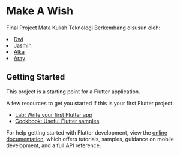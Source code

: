 # Make A Wish

Final Project Mata Kuliah Teknologi Berkembang
disusun oleh:
<li><a href="https://github.com/dwiindahr">Dwi</a></li>
<li><a href="https://github.com/jasmrntha">Jasmin</a></li>
<li><a href="https://github.com/vopula">Alka</a></li>
<li><a href="https://github.com/Arayzi">Aray</a></li>

## Getting Started

This project is a starting point for a Flutter application.

A few resources to get you started if this is your first Flutter project:

- [Lab: Write your first Flutter app](https://docs.flutter.dev/get-started/codelab)
- [Cookbook: Useful Flutter samples](https://docs.flutter.dev/cookbook)

For help getting started with Flutter development, view the
[online documentation](https://docs.flutter.dev/), which offers tutorials,
samples, guidance on mobile development, and a full API reference.
